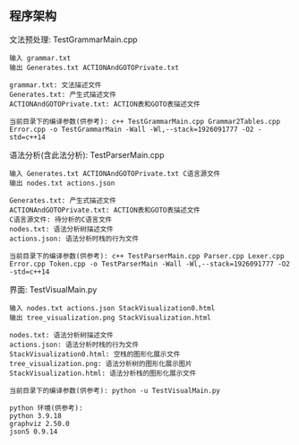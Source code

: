 ## 程序架构

文法预处理: TestGrammarMain.cpp

	输入 grammar.txt 
	输出 Generates.txt ACTIONAndGOTOPrivate.txt

	grammar.txt: 文法描述文件
	Generates.txt: 产生式描述文件
	ACTIONAndGOTOPrivate.txt: ACTION表和GOTO表描述文件

	当前目录下的编译参数(供参考): c++ TestGrammarMain.cpp Grammar2Tables.cpp Error.cpp -o TestGrammarMain -Wall -Wl,--stack=1926091777 -O2 -std=c++14

语法分析(含此法分析): TestParserMain.cpp

	输入 Generates.txt ACTIONAndGOTOPrivate.txt C语言源文件
	输出 nodes.txt actions.json
	
	Generates.txt: 产生式描述文件
	ACTIONAndGOTOPrivate.txt: ACTION表和GOTO表描述文件
	C语言源文件: 待分析的C语言文件
	nodes.txt: 语法分析树描述文件
	actions.json: 语法分析时栈的行为文件

	当前目录下的编译参数(供参考): c++ TestParserMain.cpp Parser.cpp Lexer.cpp Error.cpp Token.cpp -o TestParserMain -Wall -Wl,--stack=1926091777 -O2 -std=c++14

界面: TestVisualMain.py

	输入 nodes.txt actions.json StackVisualization0.html
	输出 tree_visualization.png StackVisualization.html
	
	nodes.txt: 语法分析树描述文件
	actions.json: 语法分析时栈的行为文件
	StackVisualization0.html: 空栈的图形化展示文件
	tree_visualization.png: 语法分析树的图形化展示图片
	StackVisualization.html: 语法分析栈的图形化展示文件

	当前目录下的编译参数(供参考): python -u TestVisualMain.py

	python 环境(供参考):
	python 3.9.18
	graphviz 2.50.0
	json5 0.9.14
	